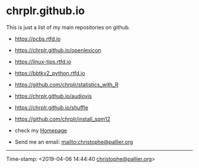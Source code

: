 # chrplr.github.io

This is just a list of my main repositories on github.

* <https://pcbs.rtfd.io>  
* <https://chrplr.github.io/openlexicon>
* <https://linux-tips.rtfd.io>
* <https://bbtkv2_python.rtfd.io>
* <https://github.com/chrplr/statistics_with_R>
* <https://chrplr.github.io/audiovis>
* <https://chrplr.github.io/shuffle>
* <https://github.com/chrplr/install_spm12>

* check my [Homepage](http://www.pallier.org)
* Send me an email: <mailto:christophe@pallier.org>

---

Time-stamp: <2019-04-06 14:44:40 christophe@pallier.org>
